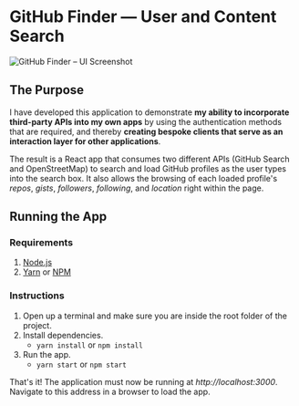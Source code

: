 # GitHub Finder — User and Content Search
![GitHub Finder – UI Screenshot](https://i.ibb.co/1LnK0C8/Screenshot-2021-05-04-at-15-17-15.png)

## The Purpose
I have developed this application to demonstrate **my ability to incorporate third-party APIs into my own apps** by using the authentication methods that are required, and thereby **creating bespoke clients that serve as an interaction layer for other applications**.

The result is a React app that consumes two different APIs (GitHub Search and OpenStreetMap) to search and load GitHub profiles as the user types into the search box. It also allows the browsing of each loaded profile's *repos*, *gists*, *followers*, *following*, and *location* right within the page.

## Running the App
### Requirements
1. [Node.js](https://nodejs.org/en/)
2. [Yarn](https://yarnpkg.com/getting-started/install) or [NPM](https://www.npmjs.com/get-npm)
   
### Instructions
1. Open up a terminal and make sure you are inside the root folder of the project.
2. Install dependencies.
    - `yarn install` or `npm install`
2. Run the app.
    - `yarn start` or `npm start`
   
That's it! The application must now be running at *http://localhost:3000*. Navigate to this address in a browser to load the app.

